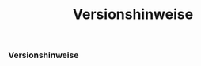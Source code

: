 ﻿---
title: Versionshinweise
type: docs
weight: 30
url: /de/java/release-notes/
---
### **Versionshinweise**
